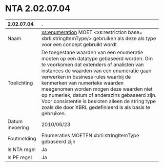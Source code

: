 # NTA 2.02.07.04

 2.02.07.04 | . 
 :--- | :--- 
 Naam | <xs:enumeration> MOET <xs:restriction base= xbrli:stringItemType/> gebruiken als deze als type voor een concept gebruikt wordt 
 Toelichting | De toegestane waarden van een enumeratie moeten op een datatype gebaseerd worden. Om te voorkomen dat extenders of analisten van instances de waarden van een enumeratie gaan verwerken in business rules waarbij de kenmerken van numerieke waarden meegenomen worden mogen deze waarden niet op numeriek, datum of anderszins gebaseerd zijn. Voor consistentie is besloten alleen de string type zoals die door XBRL gedefinieerd is als basis te gebruiken. 
 Datum invoering | 2010/06/23 
 Foutmelding | Enumeraties MOETEN xbrli:stringItemType gebaseerd zijn 
 Is NTA regel | Ja 
 Is PE regel | Ja 
